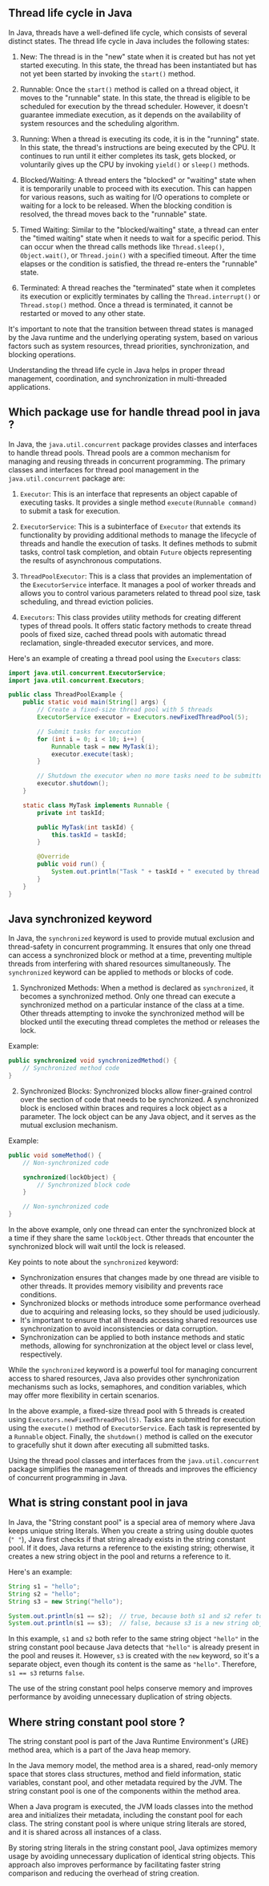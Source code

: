 ## Thread life cycle in Java

In Java, threads have a well-defined life cycle, which consists of several distinct states. The thread life cycle in Java includes the following states:

1. New: The thread is in the "new" state when it is created but has not yet started executing. In this state, the thread has been instantiated but has not yet been started by invoking the `start()` method.

2. Runnable: Once the `start()` method is called on a thread object, it moves to the "runnable" state. In this state, the thread is eligible to be scheduled for execution by the thread scheduler. However, it doesn't guarantee immediate execution, as it depends on the availability of system resources and the scheduling algorithm.

3. Running: When a thread is executing its code, it is in the "running" state. In this state, the thread's instructions are being executed by the CPU. It continues to run until it either completes its task, gets blocked, or voluntarily gives up the CPU by invoking `yield()` or `sleep()` methods.

4. Blocked/Waiting: A thread enters the "blocked" or "waiting" state when it is temporarily unable to proceed with its execution. This can happen for various reasons, such as waiting for I/O operations to complete or waiting for a lock to be released. When the blocking condition is resolved, the thread moves back to the "runnable" state.

5. Timed Waiting: Similar to the "blocked/waiting" state, a thread can enter the "timed waiting" state when it needs to wait for a specific period. This can occur when the thread calls methods like `Thread.sleep()`, `Object.wait()`, or `Thread.join()` with a specified timeout. After the time elapses or the condition is satisfied, the thread re-enters the "runnable" state.

6. Terminated: A thread reaches the "terminated" state when it completes its execution or explicitly terminates by calling the `Thread.interrupt()` or `Thread.stop()` method. Once a thread is terminated, it cannot be restarted or moved to any other state.

It's important to note that the transition between thread states is managed by the Java runtime and the underlying operating system, based on various factors such as system resources, thread priorities, synchronization, and blocking operations.

Understanding the thread life cycle in Java helps in proper thread management, coordination, and synchronization in multi-threaded applications.

## Which package use for handle thread pool in java ?
In Java, the `java.util.concurrent` package provides classes and interfaces to handle thread pools. Thread pools are a common mechanism for managing and reusing threads in concurrent programming. The primary classes and interfaces for thread pool management in the `java.util.concurrent` package are:

1. `Executor`: This is an interface that represents an object capable of executing tasks. It provides a single method `execute(Runnable command)` to submit a task for execution.

2. `ExecutorService`: This is a subinterface of `Executor` that extends its functionality by providing additional methods to manage the lifecycle of threads and handle the execution of tasks. It defines methods to submit tasks, control task completion, and obtain `Future` objects representing the results of asynchronous computations.

3. `ThreadPoolExecutor`: This is a class that provides an implementation of the `ExecutorService` interface. It manages a pool of worker threads and allows you to control various parameters related to thread pool size, task scheduling, and thread eviction policies.

4. `Executors`: This class provides utility methods for creating different types of thread pools. It offers static factory methods to create thread pools of fixed size, cached thread pools with automatic thread reclamation, single-threaded executor services, and more.

Here's an example of creating a thread pool using the `Executors` class:

```java
import java.util.concurrent.ExecutorService;
import java.util.concurrent.Executors;

public class ThreadPoolExample {
    public static void main(String[] args) {
        // Create a fixed-size thread pool with 5 threads
        ExecutorService executor = Executors.newFixedThreadPool(5);

        // Submit tasks for execution
        for (int i = 0; i < 10; i++) {
            Runnable task = new MyTask(i);
            executor.execute(task);
        }

        // Shutdown the executor when no more tasks need to be submitted
        executor.shutdown();
    }

    static class MyTask implements Runnable {
        private int taskId;

        public MyTask(int taskId) {
            this.taskId = taskId;
        }

        @Override
        public void run() {
            System.out.println("Task " + taskId + " executed by thread: " + Thread.currentThread().getName());
        }
    }
}
```

## Java synchronized keyword

In Java, the `synchronized` keyword is used to provide mutual exclusion and thread-safety in concurrent programming. It ensures that only one thread can access a synchronized block or method at a time, preventing multiple threads from interfering with shared resources simultaneously. The `synchronized` keyword can be applied to methods or blocks of code.

1. Synchronized Methods:
When a method is declared as `synchronized`, it becomes a synchronized method. Only one thread can execute a synchronized method on a particular instance of the class at a time. Other threads attempting to invoke the synchronized method will be blocked until the executing thread completes the method or releases the lock.

Example:
```java
public synchronized void synchronizedMethod() {
    // Synchronized method code
}
```

2. Synchronized Blocks:
Synchronized blocks allow finer-grained control over the section of code that needs to be synchronized. A synchronized block is enclosed within braces and requires a lock object as a parameter. The lock object can be any Java object, and it serves as the mutual exclusion mechanism.

Example:
```java
public void someMethod() {
    // Non-synchronized code

    synchronized(lockObject) {
        // Synchronized block code
    }

    // Non-synchronized code
}
```

In the above example, only one thread can enter the synchronized block at a time if they share the same `lockObject`. Other threads that encounter the synchronized block will wait until the lock is released.

Key points to note about the `synchronized` keyword:

- Synchronization ensures that changes made by one thread are visible to other threads. It provides memory visibility and prevents race conditions.
- Synchronized blocks or methods introduce some performance overhead due to acquiring and releasing locks, so they should be used judiciously.
- It's important to ensure that all threads accessing shared resources use synchronization to avoid inconsistencies or data corruption.
- Synchronization can be applied to both instance methods and static methods, allowing for synchronization at the object level or class level, respectively.

While the `synchronized` keyword is a powerful tool for managing concurrent access to shared resources, Java also provides other synchronization mechanisms such as locks, semaphores, and condition variables, which may offer more flexibility in certain scenarios.

In the above example, a fixed-size thread pool with 5 threads is created using `Executors.newFixedThreadPool(5)`. Tasks are submitted for execution using the `execute()` method of `ExecutorService`. Each task is represented by a `Runnable` object. Finally, the `shutdown()` method is called on the executor to gracefully shut it down after executing all submitted tasks.

Using the thread pool classes and interfaces from the `java.util.concurrent` package simplifies the management of threads and improves the efficiency of concurrent programming in Java.

## What is string constant pool in java

In Java, the "String constant pool" is a special area of memory where Java keeps unique string literals. When you create a string using double quotes (`" "`), Java first checks if that string already exists in the string constant pool. If it does, Java returns a reference to the existing string; otherwise, it creates a new string object in the pool and returns a reference to it.

Here's an example:

```java
String s1 = "hello";
String s2 = "hello";
String s3 = new String("hello");

System.out.println(s1 == s2);  // true, because both s1 and s2 refer to the same string in the constant pool
System.out.println(s1 == s3);  // false, because s3 is a new string object created with the `new` keyword
```

In this example, `s1` and `s2` both refer to the same string object `"hello"` in the string constant pool because Java detects that `"hello"` is already present in the pool and reuses it. However, `s3` is created with the `new` keyword, so it's a separate object, even though its content is the same as `"hello"`. Therefore, `s1 == s3` returns `false`.

The use of the string constant pool helps conserve memory and improves performance by avoiding unnecessary duplication of string objects.

## Where string constant pool store ?

The string constant pool is part of the Java Runtime Environment's (JRE) method area, which is a part of the Java heap memory. 

In the Java memory model, the method area is a shared, read-only memory space that stores class structures, method and field information, static variables, constant pool, and other metadata required by the JVM. The string constant pool is one of the components within the method area.

When a Java program is executed, the JVM loads classes into the method area and initializes their metadata, including the constant pool for each class. The string constant pool is where unique string literals are stored, and it is shared across all instances of a class.

By storing string literals in the string constant pool, Java optimizes memory usage by avoiding unnecessary duplication of identical string objects. This approach also improves performance by facilitating faster string comparison and reducing the overhead of string creation.
